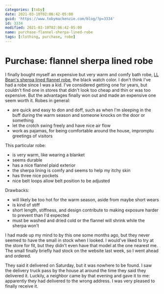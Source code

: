 ```yaml
---
categories: [toby]
date: 2021-03-10T02:06:42-05:00
guid: 'https://www.tobymackenzie.com/blog/?p=3334'
id: 3334
modified: 2021-03-10T02:06:42-05:00
name: purchase-flannel-sherpa-lined-robe
tags: [clothing, purchase, robe]
---
```


Purchase: flannel sherpa lined robe
===================================

I finally bought myself an expensive but very warm and comfy bath robe, [LL Bean's sherpa lined flannel robe](https://www.llbean.com/llb/shop/123588?attrValue_0=Black%20Watch&csp=a), the black watch color.  I don't think I've had a robe since I was a kid.  I've considered getting one for years, but couldn't find one in stores that didn't look too cheap and thin or was too expensive.  But the advantages finally won out and made an expensive one seem worth it.<!--more-->  Robes in general:

- are quick and easy to don and doff, such as when I'm sleeping in the buff during the warm season and someone knocks on the door or something
- let the crotch swing freely and have nice air flow
- work as pajamas, for being comfortable around the house, impromptu greetings of visitors

This particular robe:

- is very warm, like wearing a blanket
- seems durable
- has a nice flannel plaid exterior
- the sherpa lining is comfy and seems to help my itchy skin
- has three nice pockets
- nice belt loops allow belt position to be adjusted

Drawbacks:

- will likely be too hot for the warm season, aside from maybe short wears
- is kind of stiff
- short length, stiffness, and design contribute to making exposure harder to prevent than I'd expected
- must be washed and dried cold or the flannel will shrink while the sherpa won't

I had made up my mind to by this one some months ago, but they never seemed to have the small in stock when I looked.  I would've liked to try at the store for fit, but they didn't even have that model at the one nearest me.  The small finally briefly had stock on the website last week, so I went ahead and ordered.

They said it delivered on Saturday, but it was nowhere to be found.  I saw the delivery truck pass by the house at around the time they said they delivered it.  Luckily, a neighbor came by that evening and gave it to me:  apparently they had delivered to the wrong address.  I was very pleased to finally receive it.
